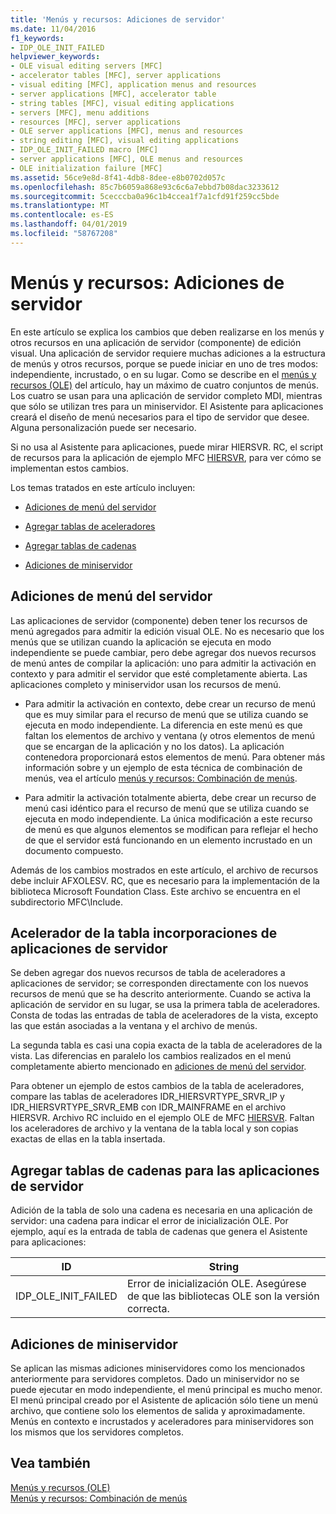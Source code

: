 ```yaml
---
title: 'Menús y recursos: Adiciones de servidor'
ms.date: 11/04/2016
f1_keywords:
- IDP_OLE_INIT_FAILED
helpviewer_keywords:
- OLE visual editing servers [MFC]
- accelerator tables [MFC], server applications
- visual editing [MFC], application menus and resources
- server applications [MFC], accelerator table
- string tables [MFC], visual editing applications
- servers [MFC], menu additions
- resources [MFC], server applications
- OLE server applications [MFC], menus and resources
- string editing [MFC], visual editing applications
- IDP_OLE_INIT_FAILED macro [MFC]
- server applications [MFC], OLE menus and resources
- OLE initialization failure [MFC]
ms.assetid: 56ce9e8d-8f41-4db8-8dee-e8b0702d057c
ms.openlocfilehash: 85c7b6059a868e93c6c6a7ebbd7b08dac3233612
ms.sourcegitcommit: 5cecccba0a96c1b4ccea1f7a1cfd91f259cc5bde
ms.translationtype: MT
ms.contentlocale: es-ES
ms.lasthandoff: 04/01/2019
ms.locfileid: "58767208"
---
```

# <a name="menus-and-resources-server-additions"></a>Menús y recursos: Adiciones de servidor

En este artículo se explica los cambios que deben realizarse en los menús y otros recursos en una aplicación de servidor (componente) de edición visual. Una aplicación de servidor requiere muchas adiciones a la estructura de menús y otros recursos, porque se puede iniciar en uno de tres modos: independiente, incrustado, o en su lugar. Como se describe en el [menús y recursos (OLE)](../mfc/menus-and-resources-ole.md) del artículo, hay un máximo de cuatro conjuntos de menús. Los cuatro se usan para una aplicación de servidor completo MDI, mientras que sólo se utilizan tres para un miniservidor. El Asistente para aplicaciones creará el diseño de menú necesarios para el tipo de servidor que desee. Alguna personalización puede ser necesario.

Si no usa al Asistente para aplicaciones, puede mirar HIERSVR. RC, el script de recursos para la aplicación de ejemplo MFC [HIERSVR](../overview/visual-cpp-samples.md), para ver cómo se implementan estos cambios.

Los temas tratados en este artículo incluyen:

- [Adiciones de menú del servidor](#_core_server_menu_additions)

- [Agregar tablas de aceleradores](#_core_server_application_accelerator_table_additions)

- [Agregar tablas de cadenas](../mfc/menus-and-resources-container-additions.md)

- [Adiciones de miniservidor](#_core_mini.2d.server_additions)

##  <a name="_core_server_menu_additions"></a> Adiciones de menú del servidor

Las aplicaciones de servidor (componente) deben tener los recursos de menú agregados para admitir la edición visual OLE. No es necesario que los menús que se utilizan cuando la aplicación se ejecuta en modo independiente se puede cambiar, pero debe agregar dos nuevos recursos de menú antes de compilar la aplicación: uno para admitir la activación en contexto y para admitir el servidor que esté completamente abierta. Las aplicaciones completo y miniservidor usan los recursos de menú.

- Para admitir la activación en contexto, debe crear un recurso de menú que es muy similar para el recurso de menú que se utiliza cuando se ejecuta en modo independiente. La diferencia en este menú es que faltan los elementos de archivo y ventana (y otros elementos de menú que se encargan de la aplicación y no los datos). La aplicación contenedora proporcionará estos elementos de menú. Para obtener más información sobre y un ejemplo de esta técnica de combinación de menús, vea el artículo [menús y recursos: Combinación de menús](../mfc/menus-and-resources-menu-merging.md).

- Para admitir la activación totalmente abierta, debe crear un recurso de menú casi idéntico para el recurso de menú que se utiliza cuando se ejecuta en modo independiente. La única modificación a este recurso de menú es que algunos elementos se modifican para reflejar el hecho de que el servidor está funcionando en un elemento incrustado en un documento compuesto.

Además de los cambios mostrados en este artículo, el archivo de recursos debe incluir AFXOLESV. RC, que es necesario para la implementación de la biblioteca Microsoft Foundation Class. Este archivo se encuentra en el subdirectorio MFC\Include.

##  <a name="_core_server_application_accelerator_table_additions"></a> Acelerador de la tabla incorporaciones de aplicaciones de servidor

Se deben agregar dos nuevos recursos de tabla de aceleradores a aplicaciones de servidor; se corresponden directamente con los nuevos recursos de menú que se ha descrito anteriormente. Cuando se activa la aplicación de servidor en su lugar, se usa la primera tabla de aceleradores. Consta de todas las entradas de tabla de aceleradores de la vista, excepto las que están asociadas a la ventana y el archivo de menús.

La segunda tabla es casi una copia exacta de la tabla de aceleradores de la vista. Las diferencias en paralelo los cambios realizados en el menú completamente abierto mencionado en [adiciones de menú del servidor](#_core_server_menu_additions).

Para obtener un ejemplo de estos cambios de la tabla de aceleradores, compare las tablas de aceleradores IDR_HIERSVRTYPE_SRVR_IP y IDR_HIERSVRTYPE_SRVR_EMB con IDR_MAINFRAME en el archivo HIERSVR. Archivo RC incluido en el ejemplo OLE de MFC [HIERSVR](../overview/visual-cpp-samples.md). Faltan los aceleradores de archivo y la ventana de la tabla local y son copias exactas de ellas en la tabla insertada.

##  <a name="_core_string_table_additions_for_server_applications"></a> Agregar tablas de cadenas para las aplicaciones de servidor

Adición de la tabla de solo una cadena es necesaria en una aplicación de servidor: una cadena para indicar el error de inicialización OLE. Por ejemplo, aquí es la entrada de tabla de cadenas que genera el Asistente para aplicaciones:

|ID|String|
|--------|------------|
|IDP_OLE_INIT_FAILED|Error de inicialización OLE. Asegúrese de que las bibliotecas OLE son la versión correcta.|

##  <a name="_core_mini.2d.server_additions"></a> Adiciones de miniservidor

Se aplican las mismas adiciones miniservidores como los mencionados anteriormente para servidores completos. Dado un miniservidor no se puede ejecutar en modo independiente, el menú principal es mucho menor. El menú principal creado por el Asistente de aplicación sólo tiene un menú archivo, que contiene solo los elementos de salida y aproximadamente. Menús en contexto e incrustados y aceleradores para miniservidores son los mismos que los servidores completos.

## <a name="see-also"></a>Vea también

[Menús y recursos (OLE)](../mfc/menus-and-resources-ole.md)<br/>
[Menús y recursos: Combinación de menús](../mfc/menus-and-resources-menu-merging.md)
